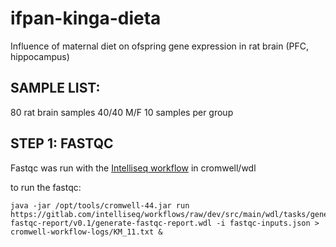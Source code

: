 # ifpan-kinga-dieta
Influence of maternal diet on ofspring gene expression in rat brain (PFC, hippocampus)

## SAMPLE LIST:
80 rat brain samples
40/40 M/F
10 samples per group

## STEP 1: FASTQC
Fastqc was run with the [Intelliseq workflow](https://gitlab.com/intelliseq/workflows/raw/dev/src/main/wdl/tasks/generate-fastqc-report/v0.1/generate-fastqc-report.wdl) in cromwell/wdl

to run the fastqc:
``` 
java -jar /opt/tools/cromwell-44.jar run https://gitlab.com/intelliseq/workflows/raw/dev/src/main/wdl/tasks/generate-fastqc-report/v0.1/generate-fastqc-report.wdl -i fastqc-inputs.json > cromwell-workflow-logs/KM_11.txt &
```

